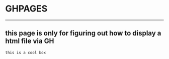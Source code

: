 # GHPAGES

---
## this page is only for figuring out how to **display** a html file via GH

```
this is a cool box
```

